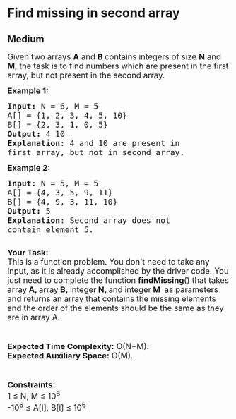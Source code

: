 # Find missing in second array
## Medium 
<div class="problem-statement">
                <p></p><p><span style="font-size:18px">Given two arrays <strong>A</strong> and <strong>B </strong>contains&nbsp;integers of size <strong>N</strong> and <strong>M</strong>, the task is to find numbers which are present in the&nbsp;first array, but not present in the second array.</span></p>

<p><span style="font-size:18px"><strong>Example 1:</strong></span></p>

<pre style="position: relative;"><span style="font-size:18px"><strong>Input: </strong>N = 6, M = 5
A[] = {1, 2, 3, 4, 5, 10}
B[] = {2, 3, 1, 0, 5}
<strong>Output:</strong> 4 10
<strong>Explanation</strong>: 4 and 10 are present in 
first array, but not in second array.</span><div class="open_grepper_editor" title="Edit &amp; Save To Grepper"></div></pre>

<p><span style="font-size:18px"><strong>Example 2:</strong></span></p>

<pre style="position: relative;"><span style="font-size:18px"><strong>Input: </strong>N = 5, M = 5
A[] = {4, 3, 5, 9, 11}
B[] = {4, 9, 3, 11, 10}</span>
<span style="font-size:18px"><strong>Output: </strong>5  
<strong>Explanation</strong>: Second array does not 
contain element 5.
</span><div class="open_grepper_editor" title="Edit &amp; Save To Grepper"></div></pre>

<p><br>
<span style="font-size:18px"><strong>Your Task:</strong><br>
This is a function problem. You don't need to take any input, as it is already accomplished by the driver code. You just need to complete the function <strong>findMissing</strong>() that takes array<strong> A, </strong>array<strong> B,&nbsp;</strong>integer<strong> N, </strong>and integer<strong> M&nbsp;</strong>&nbsp;as parameters and returns an array that contains the missing elements and the order of the elements should be the same as they are in array A.</span></p>

<p>&nbsp;</p>

<p><span style="font-size:18px"><strong>Expected Time Complexity:</strong> O(N+M).<br>
<strong>Expected Auxiliary Space:</strong> O(M).</span></p>

<p>&nbsp;</p>

<p><span style="font-size:18px"><strong>Constraints:</strong><br>
1 ≤ N, M ≤ 10<sup>6</sup></span><br>
<span style="font-size:18px">-10<sup>6</sup> ≤ A[i], B[i] ≤ 10<sup>6</sup></span></p>
 <p></p>
            </div>